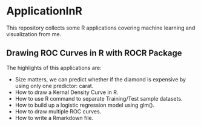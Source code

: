 # ApplicationInR
This repository collects some R applications covering machine learning and visualization from me.

## Drawing ROC Curves in R with ROCR Package

The highlights of this applications are:

* Size matters, we can predict whether if the diamond is expensive by using only one predictor: carat.
* How to draw a Kernal Density Curve in R.
* How to use R command to separate Training/Test sample datasets.
* How to build up a logistic regression model using glm().
* How to draw multiple ROC curves.
* How to write a Rmarkdown file.
